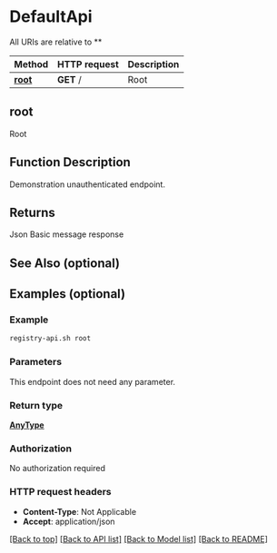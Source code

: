 # DefaultApi

All URIs are relative to **

Method | HTTP request | Description
------------- | ------------- | -------------
[**root**](DefaultApi.md#root) | **GET** / | Root



## root

Root

Function Description
--------------------

Demonstration unauthenticated endpoint.


Returns
-------
Json
    Basic message response



See Also (optional)
--------

Examples (optional)
--------

### Example

```bash
registry-api.sh root
```

### Parameters

This endpoint does not need any parameter.

### Return type

[**AnyType**](AnyType.md)

### Authorization

No authorization required

### HTTP request headers

- **Content-Type**: Not Applicable
- **Accept**: application/json

[[Back to top]](#) [[Back to API list]](../README.md#documentation-for-api-endpoints) [[Back to Model list]](../README.md#documentation-for-models) [[Back to README]](../README.md)

